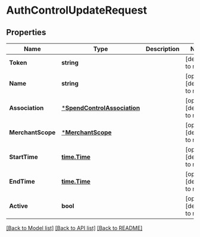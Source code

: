 # AuthControlUpdateRequest

## Properties
Name | Type | Description | Notes
------------ | ------------- | ------------- | -------------
**Token** | **string** |  | [default to null]
**Name** | **string** |  | [optional] [default to null]
**Association** | [***SpendControlAssociation**](spend_control_association.md) |  | [optional] [default to null]
**MerchantScope** | [***MerchantScope**](merchant_scope.md) |  | [optional] [default to null]
**StartTime** | [**time.Time**](time.Time.md) |  | [optional] [default to null]
**EndTime** | [**time.Time**](time.Time.md) |  | [optional] [default to null]
**Active** | **bool** |  | [optional] [default to null]

[[Back to Model list]](../README.md#documentation-for-models) [[Back to API list]](../README.md#documentation-for-api-endpoints) [[Back to README]](../README.md)


